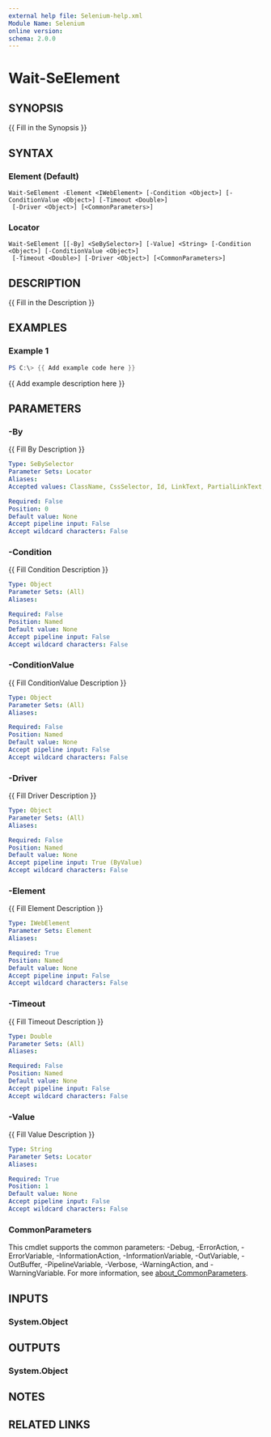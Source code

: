 ```yaml
---
external help file: Selenium-help.xml
Module Name: Selenium
online version:
schema: 2.0.0
---
```


# Wait-SeElement

## SYNOPSIS
{{ Fill in the Synopsis }}

## SYNTAX

### Element (Default)
```
Wait-SeElement -Element <IWebElement> [-Condition <Object>] [-ConditionValue <Object>] [-Timeout <Double>]
 [-Driver <Object>] [<CommonParameters>]
```

### Locator
```
Wait-SeElement [[-By] <SeBySelector>] [-Value] <String> [-Condition <Object>] [-ConditionValue <Object>]
 [-Timeout <Double>] [-Driver <Object>] [<CommonParameters>]
```

## DESCRIPTION
{{ Fill in the Description }}

## EXAMPLES

### Example 1
```powershell
PS C:\> {{ Add example code here }}
```

{{ Add example description here }}

## PARAMETERS

### -By
{{ Fill By Description }}

```yaml
Type: SeBySelector
Parameter Sets: Locator
Aliases:
Accepted values: ClassName, CssSelector, Id, LinkText, PartialLinkText, Name, TagName, XPath

Required: False
Position: 0
Default value: None
Accept pipeline input: False
Accept wildcard characters: False
```

### -Condition
{{ Fill Condition Description }}

```yaml
Type: Object
Parameter Sets: (All)
Aliases:

Required: False
Position: Named
Default value: None
Accept pipeline input: False
Accept wildcard characters: False
```

### -ConditionValue
{{ Fill ConditionValue Description }}

```yaml
Type: Object
Parameter Sets: (All)
Aliases:

Required: False
Position: Named
Default value: None
Accept pipeline input: False
Accept wildcard characters: False
```

### -Driver
{{ Fill Driver Description }}

```yaml
Type: Object
Parameter Sets: (All)
Aliases:

Required: False
Position: Named
Default value: None
Accept pipeline input: True (ByValue)
Accept wildcard characters: False
```

### -Element
{{ Fill Element Description }}

```yaml
Type: IWebElement
Parameter Sets: Element
Aliases:

Required: True
Position: Named
Default value: None
Accept pipeline input: False
Accept wildcard characters: False
```

### -Timeout
{{ Fill Timeout Description }}

```yaml
Type: Double
Parameter Sets: (All)
Aliases:

Required: False
Position: Named
Default value: None
Accept pipeline input: False
Accept wildcard characters: False
```

### -Value
{{ Fill Value Description }}

```yaml
Type: String
Parameter Sets: Locator
Aliases:

Required: True
Position: 1
Default value: None
Accept pipeline input: False
Accept wildcard characters: False
```

### CommonParameters
This cmdlet supports the common parameters: -Debug, -ErrorAction, -ErrorVariable, -InformationAction, -InformationVariable, -OutVariable, -OutBuffer, -PipelineVariable, -Verbose, -WarningAction, and -WarningVariable. For more information, see [about_CommonParameters](http://go.microsoft.com/fwlink/?LinkID=113216).

## INPUTS

### System.Object

## OUTPUTS

### System.Object
## NOTES

## RELATED LINKS
